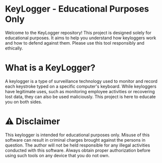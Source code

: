  # KeyLogger - Educational Purposes Only

Welcome to the KeyLogger repository! This project is designed solely for educational purposes. It aims to help you understand how keyloggers work and how to defend against them. Please use this tool responsibly and ethically.

# What is a KeyLogger?

A keylogger is a type of surveillance technology used to monitor and record each keystroke typed on a specific computer's keyboard. While keyloggers have legitimate uses, such as monitoring employee activities or recovering lost data, they can also be used maliciously. This project is here to educate you on both sides.

# ⚠️ Disclaimer

This keylogger is intended for educational purposes only. Misuse of this software can result in criminal charges brought against the persons in question. The author will not be held responsible for any illegal activities conducted with this software. Always obtain proper authorization before using such tools on any device that you do not own.
